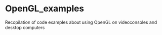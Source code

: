 # OpenGL_examples
Recopilation of code examples about using OpenGL on videoconsoles and desktop computers
